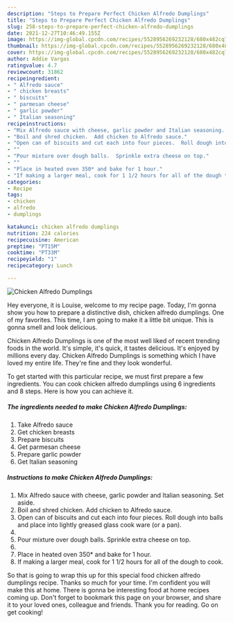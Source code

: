 ```yaml
---
description: "Steps to Prepare Perfect Chicken Alfredo Dumplings"
title: "Steps to Prepare Perfect Chicken Alfredo Dumplings"
slug: 258-steps-to-prepare-perfect-chicken-alfredo-dumplings
date: 2021-12-27T10:46:49.155Z
image: https://img-global.cpcdn.com/recipes/5528956269232128/680x482cq70/chicken-alfredo-dumplings-recipe-main-photo.jpg
thumbnail: https://img-global.cpcdn.com/recipes/5528956269232128/680x482cq70/chicken-alfredo-dumplings-recipe-main-photo.jpg
cover: https://img-global.cpcdn.com/recipes/5528956269232128/680x482cq70/chicken-alfredo-dumplings-recipe-main-photo.jpg
author: Addie Vargas
ratingvalue: 4.7
reviewcount: 31862
recipeingredient:
- " Alfredo sauce"
- " chicken breasts"
- " biscuits"
- " parmesan cheese"
- " garlic powder"
- " Italian seasoning"
recipeinstructions:
- "Mix Alfredo sauce with cheese, garlic powder and Italian seasoning.  Set aside."
- "Boil and shred chicken.  Add chicken to Alfredo sauce."
- "Open can of biscuits and cut each into four pieces.  Roll dough into balls and place into lightly greased glass cook ware (or a pan)."
- ""
- "Pour mixture over dough balls.  Sprinkle extra cheese on top."
- ""
- "Place in heated oven 350* and bake for 1 hour."
- "If making a larger meal, cook for 1 1/2 hours for all of the dough to cook."
categories:
- Recipe
tags:
- chicken
- alfredo
- dumplings

katakunci: chicken alfredo dumplings 
nutrition: 224 calories
recipecuisine: American
preptime: "PT15M"
cooktime: "PT33M"
recipeyield: "1"
recipecategory: Lunch

---
```



![Chicken Alfredo Dumplings](https://img-global.cpcdn.com/recipes/5528956269232128/680x482cq70/chicken-alfredo-dumplings-recipe-main-photo.jpg)

Hey everyone, it is Louise, welcome to my recipe page. Today, I'm gonna show you how to prepare a distinctive dish, chicken alfredo dumplings. One of my favorites. This time, I am going to make it a little bit unique. This is gonna smell and look delicious.

Chicken Alfredo Dumplings is one of the most well liked of recent trending foods in the world. It's simple, it's quick, it tastes delicious. It's enjoyed by millions every day. Chicken Alfredo Dumplings is something which I have loved my entire life. They're fine and they look wonderful.




To get started with this particular recipe, we must first prepare a few ingredients. You can cook chicken alfredo dumplings using 6 ingredients and 8 steps. Here is how you can achieve it.

<!--inarticleads1-->

##### The ingredients needed to make Chicken Alfredo Dumplings:

1. Take  Alfredo sauce
1. Get  chicken breasts
1. Prepare  biscuits
1. Get  parmesan cheese
1. Prepare  garlic powder
1. Get  Italian seasoning




<!--inarticleads2-->

##### Instructions to make Chicken Alfredo Dumplings:

1. Mix Alfredo sauce with cheese, garlic powder and Italian seasoning.  Set aside.
1. Boil and shred chicken.  Add chicken to Alfredo sauce.
1. Open can of biscuits and cut each into four pieces.  Roll dough into balls and place into lightly greased glass cook ware (or a pan).
1. 
1. Pour mixture over dough balls.  Sprinkle extra cheese on top.
1. 
1. Place in heated oven 350* and bake for 1 hour.
1. If making a larger meal, cook for 1 1/2 hours for all of the dough to cook.




So that is going to wrap this up for this special food chicken alfredo dumplings recipe. Thanks so much for your time. I'm confident you will make this at home. There is gonna be interesting food at home recipes coming up. Don't forget to bookmark this page on your browser, and share it to your loved ones, colleague and friends. Thank you for reading. Go on get cooking!
